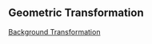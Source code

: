 ## Geometric Transformation

[Background Transformation](https://github.com/liziniu/cvpr_2018_spring/tree/master/geometric%20transformation/back_ground)
